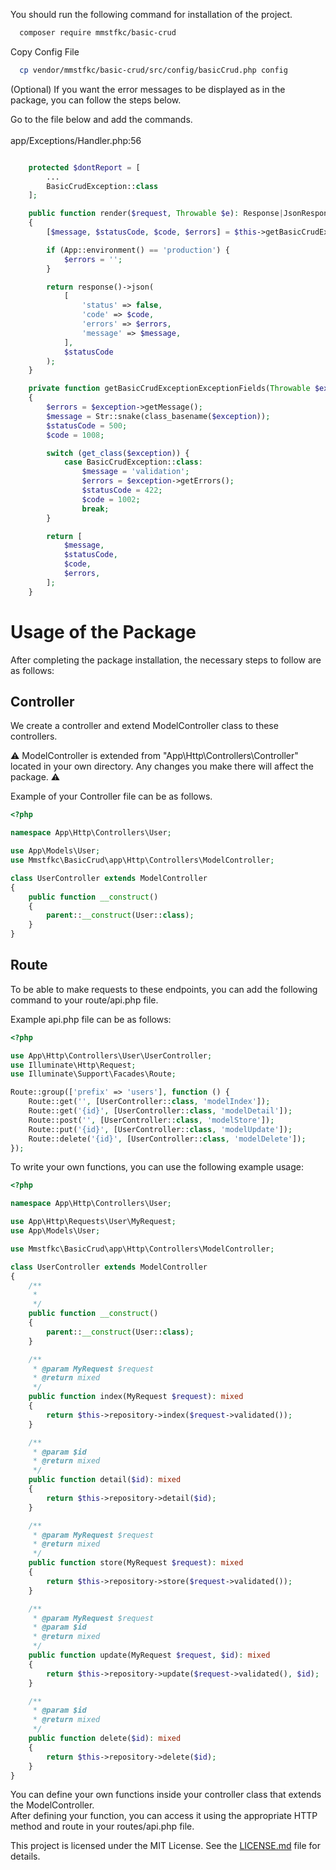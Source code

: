 You should run the following command for installation of the project.

```bash
  composer require mmstfkc/basic-crud
```

Copy Config File
```bash
  cp vendor/mmstfkc/basic-crud/src/config/basicCrud.php config
```

(Optional)
If you want the error messages to be displayed as in the package, you can follow the steps below.

Go to the file below and add the commands. <br><br>
app/Exceptions/Handler.php:56

```php

    protected $dontReport = [
        ...
        BasicCrudException::class
    ];

    public function render($request, Throwable $e): Response|JsonResponse
    {
        [$message, $statusCode, $code, $errors] = $this->getBasicCrudExceptionExceptionFields($e);

        if (App::environment() == 'production') {
            $errors = '';
        }

        return response()->json(
            [
                'status' => false,
                'code' => $code,
                'errors' => $errors,
                'message' => $message,
            ],
            $statusCode
        );
    }

    private function getBasicCrudExceptionExceptionFields(Throwable $exception): array
    {
        $errors = $exception->getMessage();
        $message = Str::snake(class_basename($exception));
        $statusCode = 500;
        $code = 1008;

        switch (get_class($exception)) {
            case BasicCrudException::class:
                $message = 'validation';
                $errors = $exception->getErrors();
                $statusCode = 422;
                $code = 1002;
                break;
        }

        return [
            $message,
            $statusCode,
            $code,
            $errors,
        ];
    }
```

# Usage of the Package

After completing the package installation, the necessary steps to follow are as follows:

## Controller

We create a controller and extend ModelController class to these controllers.

:warning:
ModelController is extended from "App\Http\Controllers\Controller" located in your own directory.
Any changes you make there will affect the package. :warning:

Example of your Controller file can be as follows.

```php
<?php

namespace App\Http\Controllers\User;

use App\Models\User;
use Mmstfkc\BasicCrud\app\Http\Controllers\ModelController;

class UserController extends ModelController
{
    public function __construct()
    {
        parent::__construct(User::class);
    }
}
```

## Route

To be able to make requests to these endpoints, you can add the following command to your route/api.php file.

Example api.php file can be as follows:

```php
<?php

use App\Http\Controllers\User\UserController;
use Illuminate\Http\Request;
use Illuminate\Support\Facades\Route;

Route::group(['prefix' => 'users'], function () {
    Route::get('', [UserController::class, 'modelIndex']);
    Route::get('{id}', [UserController::class, 'modelDetail']);
    Route::post('', [UserController::class, 'modelStore']);
    Route::put('{id}', [UserController::class, 'modelUpdate']);
    Route::delete('{id}', [UserController::class, 'modelDelete']);
});
```

To write your own functions, you can use the following example usage:

```php
<?php

namespace App\Http\Controllers\User;

use App\Http\Requests\User\MyRequest;
use App\Models\User;

use Mmstfkc\BasicCrud\app\Http\Controllers\ModelController;

class UserController extends ModelController
{
    /**
     *
     */
    public function __construct()
    {
        parent::__construct(User::class);
    }

    /**
     * @param MyRequest $request
     * @return mixed
     */
    public function index(MyRequest $request): mixed
    {
        return $this->repository->index($request->validated());
    }

    /**
     * @param $id
     * @return mixed
     */
    public function detail($id): mixed
    {
        return $this->repository->detail($id);
    }

    /**
     * @param MyRequest $request
     * @return mixed
     */
    public function store(MyRequest $request): mixed
    {
        return $this->repository->store($request->validated());
    }

    /**
     * @param MyRequest $request
     * @param $id
     * @return mixed
     */
    public function update(MyRequest $request, $id): mixed
    {
        return $this->repository->update($request->validated(), $id);
    }

    /**
     * @param $id
     * @return mixed
     */
    public function delete($id): mixed
    {
        return $this->repository->delete($id);
    }
}
```

You can define your own functions inside your controller class that extends the ModelController.<br> 
After defining your function, you can access it using the appropriate HTTP method and route in your routes/api.php file.

This project is licensed under the MIT License. See the [LICENSE.md](LICENSE.md) file for details.
